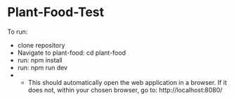 # Plant-Food-Test

To run:
- clone repository
- Navigate to plant-food: cd plant-food
- run: npm install
- run: npm run dev
- * This should automatically open the web application in a browser. If it does not, within your chosen browser, go to: http://localhost:8080/
